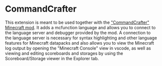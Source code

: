 # CommandCrafter

This extension is meant to be used together with the ["CommandCrafter" Minecraft mod](https://modrinth.com/project/commandcrafter). It adds a mcfunction
language and allows you to connect to the language server and debugger provided by the mod. A connection
to the language server is necessary for syntax highlighting and other language features for Minecraft datapacks
and also allows you to view the Minecraft log output by opening the "Minecraft Console" view in vscode,
as well as viewing and editing scoreboards and storages by using the Scoreboard/Storage viewer in the Explorer tab.